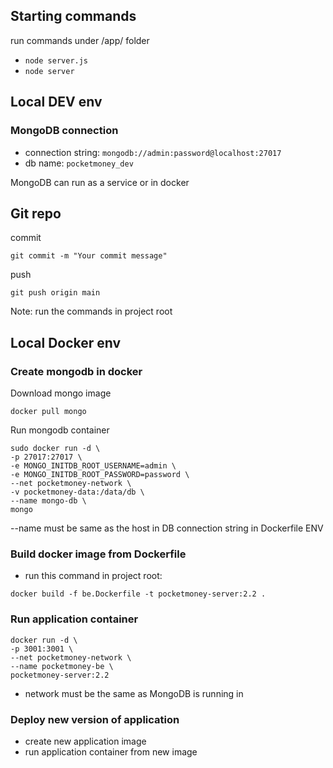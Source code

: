 ## Starting commands
run commands under /app/ folder
- `node server.js`
- `node server`

## Local DEV env
### MongoDB connection

- connection string: `mongodb://admin:password@localhost:27017`
- db name: `pocketmoney_dev`

MongoDB can run as a service or in docker

## Git repo
commit
```
git commit -m "Your commit message"
```

push
```
git push origin main
```
Note: run the commands in project root

## Local Docker env

### Create mongodb in docker 
Download mongo image
```
docker pull mongo
```
Run mongodb container
```
sudo docker run -d \
-p 27017:27017 \
-e MONGO_INITDB_ROOT_USERNAME=admin \
-e MONGO_INITDB_ROOT_PASSWORD=password \
--net pocketmoney-network \
-v pocketmoney-data:/data/db \
--name mongo-db \
mongo
```
--name must be same as the host in DB connection string in Dockerfile ENV

### Build docker image from Dockerfile
- run this command in project root:
```
docker build -f be.Dockerfile -t pocketmoney-server:2.2 .
```


### Run application container
```
docker run -d \
-p 3001:3001 \
--net pocketmoney-network \
--name pocketmoney-be \
pocketmoney-server:2.2
```
- network must be the same as MongoDB is running in

### Deploy new version of application
- create new application image
- run application container from new image
